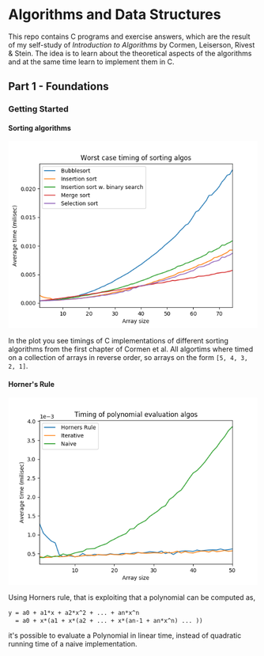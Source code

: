 # Algorithms and Data Structures

This repo contains C programs and exercise answers, which are the result of my self-study of _Introduction to Algorithms_ by Cormen, Leiserson, Rivest & Stein. The idea is to learn about the theoretical aspects of the algorithms and at the same time learn to implement them in C.


## Part 1 - Foundations

### Getting Started

#### Sorting algorithms
![Sorting algos worst case timings](https://raw.githubusercontent.com/duffau/algos_and_data_structures/master/Part_1_Foundations/Chap_2_Getting_Started/sorting_algos_time_measurments.png)

In the plot you see timings of C implementations of different sorting algorithms from the first chapter of Cormen et al. All algortims where timed on a collection of arrays in reverse order, so arrays on the form `[5, 4, 3, 2, 1]`. 

#### Horner's Rule
![Sorting algos worst case timings](https://raw.githubusercontent.com/duffau/algos_and_data_structures/master/Part_1_Foundations/Chap_2_Getting_Started/poly_algos_time_measurments.png)

Using Horners rule, that is exploiting that a polynomial can be computed as, 
```
y = a0 + a1*x + a2*x^2 + ... + an*x^n
  = a0 + x*(a1 + x*(a2 + ... + x*(an-1 + an*x^n) ... ))
```
it's possible to evaluate a Polynomial in linear time, instead of quadratic running time of a naive implementation.


